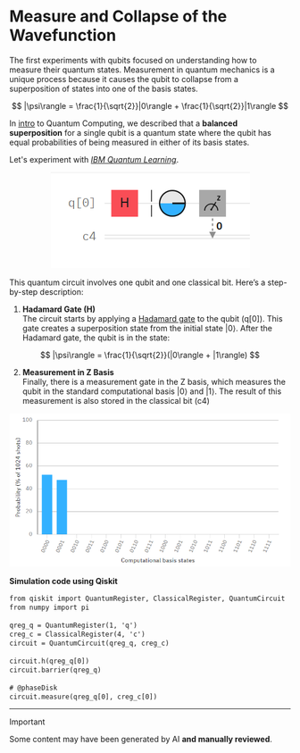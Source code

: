 # Measure and Collapse of the Wavefunction

The first experiments with qubits focused on understanding how to measure their quantum states. Measurement in quantum mechanics is a unique process because it causes the qubit to collapse from a superposition of states into one of the basis states.

$$
|\psi\rangle = \frac{1}{\sqrt{2}}|0\rangle + \frac{1}{\sqrt{2}}|1\rangle
$$

In [intro](https://github.com/mariocuomo/QuantumComputing101/edit/main/intro/README.md) to Quantum Computing, we described that a **balanced superposition** for a single qubit is a quantum state where the qubit has equal probabilities of being measured in either of its basis states.

Let's experiment with [_IBM Quantum Learning_](https://quantum.ibm.com/).

<div align="center">
  <img src="https://github.com/mariocuomo/QuantumComputing101/blob/main/img/balancedsuperposition-measure.png">
</div>

This quantum circuit involves one qubit and one classical bit. Here’s a step-by-step description:

1. **Hadamard Gate (H)** <br>
The circuit starts by applying a [Hadamard gate](https://github.com/mariocuomo/QuantumComputing101/tree/main/operators/Hadamard) to the qubit (q[0]). This gate creates a superposition state from the initial state <mi>|0</mi><mo stretchy="false">⟩</mo>. After the Hadamard gate, the qubit is in the state:

$$
|\psi\rangle = \frac{1}{\sqrt{2}}(|0\rangle + |1\rangle)
$$

2. **Measurement in Z Basis** <br>
Finally, there is a measurement gate in the Z basis, which measures the qubit in the standard computational basis <mi>|0</mi><mo stretchy="false">⟩</mo> and <mi>|1</mi><mo stretchy="false">⟩</mo>. The result of this measurement is also stored in the classical bit (c4)


<div align="center">
  <img src="https://github.com/mariocuomo/QuantumComputing101/blob/main/img/balancedsuperposition-measureprob.png" width="800">
</div>



**Simulation code using Qiskit**

```Qiskit
from qiskit import QuantumRegister, ClassicalRegister, QuantumCircuit
from numpy import pi

qreg_q = QuantumRegister(1, 'q')
creg_c = ClassicalRegister(4, 'c')
circuit = QuantumCircuit(qreg_q, creg_c)

circuit.h(qreg_q[0])
circuit.barrier(qreg_q)

# @phaseDisk
circuit.measure(qreg_q[0], creg_c[0])
```

---
> [!IMPORTANT]
> Some content may have been generated by AI **and manually reviewed**.



